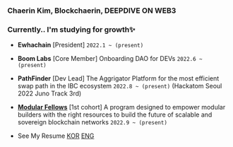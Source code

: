
### Chaerin Kim, Blockchaerin, DEEPDIVE ON WEB3

### Currently.. I'm studying for growth✨

- **Ewhachain** [President] `2022.1 ~ (present)` 

- **Boom Labs** [Core Member] Onboarding DAO for DEVs `2022.6 ~ (present)`   

- **PathFinder** [Dev Lead] The Aggrigator Platform for the most efficient swap path in the IBC ecosystem `2022.8 ~ (present)` 
 (Hackatom Seoul 2022 Juno Track 3rd)
 
- **[Modular Fellows](https://blog.celestia.org/introducing-modular-fellows/)** [1st cohort] A program designed to empower modular builders with the right resources to build the future of scalable and sovereign blockchain networks `2022.9 ~ (present)` 

- See My Resume [KOR](https://reminiscent-cello-2e0.notion.site/Chaerin-Kim-9f6af7bf3da1444d84261e62270e9216) [ENG](https://www.notion.so/Chaerin-Kim-ENG-d0178be12cb1441094a48a0b7fffa281)
